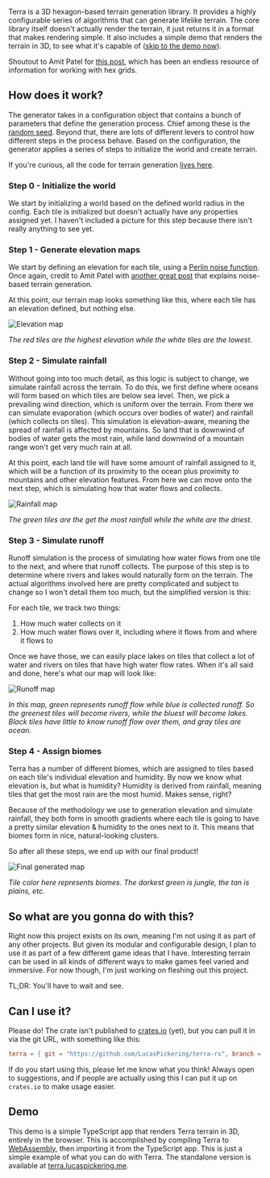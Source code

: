 Terra is a 3D hexagon-based terrain generation library. It provides a highly configurable series of algorithms that can generate lifelike terrain. The core library itself doesn't actually render the terrain, it just returns it in a format that makes rendering simple. It also includes a simple demo that renders the terrain in 3D, to see what it's capable of ([skip to the demo now](#demo)).

Shoutout to Amit Patel for [this post](https://www.redblobgames.com/grids/hexagons/), which has been an endless resource of information for working with hex grids.

## How does it work?

The generator takes in a configuration object that contains a bunch of parameters that define the generation process. Chief among these is the [random seed](https://en.wikipedia.org/wiki/Random_seed). Beyond that, there are lots of different levers to control how different steps in the process behave. Based on the configuration, the generator applies a series of steps to initialize the world and create terrain.

If you're curious, all the code for terrain generation [lives here](https://github.com/LucasPickering/terra-rs/tree/master/crates/core/src/world/generate).

### Step 0 - Initialize the world

We start by initializing a world based on the defined world radius in the config. Each tile is initialized but doesn't actually have any properties assigned yet. I haven't included a picture for this step because there isn't really anything to see yet.

### Step 1 - Generate elevation maps

We start by defining an elevation for each tile, using a [Perlin noise function](https://en.wikipedia.org/wiki/Perlin_noise). Once again, credit to Amit Patel with [another great post](https://www.redblobgames.com/maps/terrain-from-noise/) that explains noise-based terrain generation.

At this point, our terrain map looks something like this, where each tile has an elevation defined, but nothing else.

<!-- TODO make these SVGs much smaller -->

![Elevation map](/terra/elevation.svg)

_The red tiles are the highest elevation while the white tiles are the lowest._

### Step 2 - Simulate rainfall

Without going into too much detail, as this logic is subject to change, we simulate rainfall across the terrain. To do this, we first define where oceans will form based on which tiles are below sea level. Then, we pick a prevailing wind direction, which is uniform over the terrain. From there we can simulate evaporation (which occurs over bodies of water) and rainfall (which collects on tiles). This simulation is elevation-aware, meaning the spread of rainfall is affected by mountains. So land that is downwind of bodies of water gets the most rain, while land downwind of a mountain range won't get very much rain at all.

At this point, each land tile will have some amount of rainfall assigned to it, which will be a function of its proximity to the ocean plus proximity to mountains and other elevation features. From here we can move onto the next step, which is simulating how that water flows and collects.

![Rainfall map](/terra/humidity.svg)

_The green tiles are the get the most rainfall while the white are the driest._

### Step 3 - Simulate runoff

Runoff simulation is the process of simulating how water flows from one tile to the next, and where that runoff collects. The purpose of this step is to determine where rivers and lakes would naturally form on the terrain. The actual algorithms involved here are pretty complicated and subject to change so I won't detail them too much, but the simplified version is this:

For each tile, we track two things:

1. How much water collects on it
2. How much water flows over it, including where it flows from and where it flows to

Once we have those, we can easily place lakes on tiles that collect a lot of water and rivers on tiles that have high water flow rates. When it's all said and done, here's what our map will look like:

![Runoff map](/terra/runoff.svg)

_In this map, green represents runoff flow while blue is collected runoff. So the greenest tiles will become rivers, while the bluest will become lakes. Black tiles have little to know runoff flow over them, and gray tiles are ocean._

### Step 4 - Assign biomes

Terra has a number of different biomes, which are assigned to tiles based on each tile's individual elevation and humidity. By now we know what elevation is, but what is humidity? Humidity is derived from rainfall, meaning tiles that get the most rain are the most humid. Makes sense, right?

Because of the methodology we use to generation elevation and simulate rainfall, they both form in smooth gradients where each tile is going to have a pretty similar elevation & humidity to the ones next to it. This means that biomes form in nice, natural-looking clusters.

So after all these steps, we end up with our final product!

![Final generated map](/terra/final.svg)

_Tile color here represents biomes. The darkest green is jungle, the tan is plains, etc._

## So what are you gonna do with this?

Right now this project exists on its own, meaning I'm not using it as part of any other projects. But given its modular and configurable design, I plan to use it as part of a few different game ideas that I have. Interesting terrain can be used in all kinds of different ways to make games feel varied and immersive. For now though, I'm just working on fleshing out this project.

TL;DR: You'll have to wait and see.

## Can I use it?

Please do! The crate isn't published to [crates.io](https://crates.io) (yet), but you can pull it in via the git URL, with something like this:

```toml
terra = { git = "https://github.com/LucasPickering/terra-rs", branch = "master" }
```

If do you start using this, please let me know what you think! Always open to suggestions, and if people are actually using this I can put it up on `crates.io` to make usage easier.

## Demo

This demo is a simple TypeScript app that renders Terra terrain in 3D, entirely in the browser. This is accomplished by compiling Terra to [WebAssembly](https://webassembly.org/), then importing it from the TypeScript app. This is just a simple example of what you can do with Terra. The standalone version is available at [terra.lucaspickering.me](https://terra.lucaspickering.me/).
